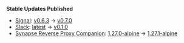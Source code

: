 **Stable Updates Published**

* [Signal](https://github.com/mautrix/signal): [v0.6.3](https://github.com/mautrix/signal/releases/tag/v0.6.3) -> [v0.7.0](https://github.com/mautrix/signal/releases/tag/v0.7.0)
* [Slack](https://github.com/mautrix/slack): [latest](https://github.com/mautrix/slack/releases/tag/latest) -> [v0.1.0](https://github.com/mautrix/slack/releases/tag/v0.1.0)
* [Synapse Reverse Proxy Companion](https://github.com/nginx/nginx): [1.27.0-alpine](https://github.com/nginx/nginx/releases/tag/release-1.27.0) -> [1.27.1-alpine](https://github.com/nginx/nginx/releases/tag/release-1.27.1)
